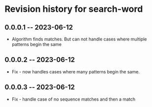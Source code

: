 # Revision history for search-word

## 0.0.0.1 -- 2023-06-12

- Algorithm finds matches. But can not handle cases where multiple patterns begin the same

## 0.0.0.2 -- 2023-06-12

- Fix - now handles cases where many patterns begin the same.

## 0.0.0.3 -- 2023-06-12

- Fix - handle case of no sequence matches and then a match
